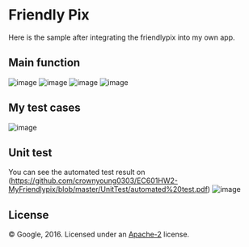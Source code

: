 # Friendly Pix

Here is the sample after integrating the friendlypix into my own app.
## Main function
![image](https://github.com/crownyoung0303/EC601HW2-MyFriendlypix/blob/master/UnitTest/1.png)
![image](https://github.com/crownyoung0303/EC601HW2-MyFriendlypix/blob/master/UnitTest/2.png)
![image](https://github.com/crownyoung0303/EC601HW2-MyFriendlypix/blob/master/UnitTest/3.png)
![image](https://github.com/crownyoung0303/EC601HW2-MyFriendlypix/blob/master/UnitTest/4.png)
## My test cases
![image](https://github.com/crownyoung0303/EC601HW2-MyFriendlypix/blob/master/UnitTest/5.png)
## Unit test
You can see the automated test result on (https://github.com/crownyoung0303/EC601HW2-MyFriendlypix/blob/master/UnitTest/automated%20test.pdf)
![image](https://github.com/crownyoung0303/EC601HW2-MyFriendlypix/blob/master/UnitTest/6.png)


## License

© Google, 2016. Licensed under an [Apache-2](LICENSE) license.
